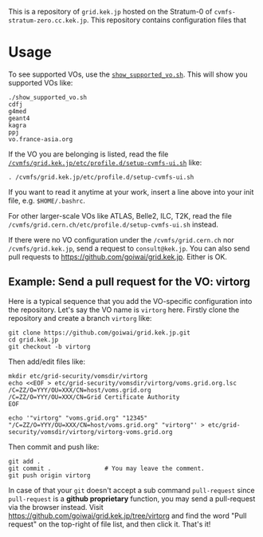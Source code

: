 This is a repository of `grid.kek.jp` hosted on the Stratum-0 of `cvmfs-stratum-zero.cc.kek.jp`. This repository contains configuration files that 


# Usage

To see supported VOs, use the [`show_supported_vo.sh`](show_supported_vo.sh). This will show you supported VOs like:

```
./show_supported_vo.sh
cdfj
g4med
geant4
kagra
ppj
vo.france-asia.org
```

If the VO you are belonging is listed, read the file [`/cvmfs/grid.kek.jp/etc/profile.d/setup-cvmfs-ui.sh`](etc/profile.d/setup-cvmfs-ui.sh) like:

```
. /cvmfs/grid.kek.jp/etc/profile.d/setup-cvmfs-ui.sh
```

If you want to read it anytime at your work, insert a line above into your init file, e.g. `$HOME/.bashrc`.

For other larger-scale VOs like ATLAS, Belle2, ILC, T2K, read the file `/cvmfs/grid.cern.ch/etc/profile.d/setup-cvmfs-ui.sh` instead.

If there were no VO configuration under the `/cvmfs/grid.cern.ch` nor `/cvmfs/grid.kek.jp`, send a request to `consult@kek.jp`. You can also send pull requests to https://github.com/goiwai/grid.kek.jp. Either is OK.

## Example: Send a pull request for the VO: virtorg

Here is a typical sequence that you add the VO-specific configuration into the repository. Let's say the VO name is `virtorg` here. Firstly clone the repository and create a branch `virtorg` like:

```
git clone https://github.com/goiwai/grid.kek.jp.git
cd grid.kek.jp
git checkout -b virtorg
```

Then add/edit files like:

```
mkdir etc/grid-security/vomsdir/virtorg
echo <<EOF > etc/grid-security/vomsdir/virtorg/voms.grid.org.lsc
/C=ZZ/O=YYY/OU=XXX/CN=host/voms.grid.org
/C=ZZ/O=YYY/OU=XXX/CN=Grid Certificate Authority
EOF

echo '"virtorg" "voms.grid.org" "12345" "/C=ZZ/O=YYY/OU=XXX/CN=host/voms.grid.org" "virtorg"' > etc/grid-security/vomsdir/virtorg/virtorg-voms.grid.org
```

Then commit and push like:

```
git add .
git commit .               # You may leave the comment.
git push origin virtorg
```

In case of that your `git` doesn't accept a sub command `pull-request` since `pull-request` is a **github proprietary** function, you may send a pull-request via the browser instead. Visit https://github.com/goiwai/grid.kek.jp/tree/virtorg and find the word "Pull request" on the top-right of file list, and then click it. That's it!
